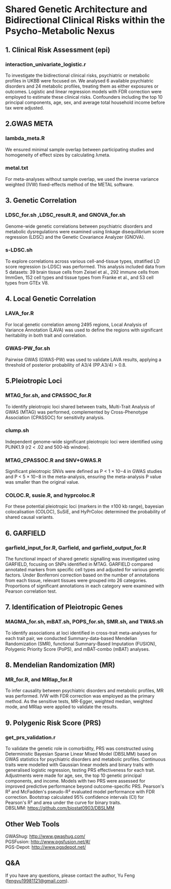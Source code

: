 # Shared Genetic Architecture and Bidirectional Clinical Risks within the Psycho-Metabolic Nexus
## 1. Clinical Risk Assessment (epi)
### interaction_univariate_logistic.r
To investigate the bidirectional clinical risks, psychiatric or metabolic profiles in UKBB were focused on. We analysed 6 available psychiatric disorders and 24 metabolic profiles, treating them as either exposures or outcomes. Logistic and linear regression models with FDR correction were employed to estimate these clinical risks. Confounders including the top 10 principal components, age, sex, and average total household income before tax were adjusted.
## 2.GWAS META
### lambda_meta.R
We ensured minimal sample overlap between participating studies and homogeneity of effect sizes by calculating λmeta.
### metal.txt
For meta-analyses without sample overlap, we used the inverse variance weighted (IVW) fixed-effects method of the METAL software.
## 3. Genetic Correlation
### LDSC_for.sh ,LDSC_result.R, and GNOVA_for.sh
Genome-wide genetic correlations between psychiatric disorders and metabolic dysregulations were examined using linkage disequilibrium score regression (LDSC) and the Genetic Covariance Analyzer (GNOVA).
### s-LDSC.sh
To explore correlations across various cell-and-tissue types, stratified LD score regression (s-LDSC) was performed. This analysis included data from 5 datasets: 39 brain tissue cells from Zeisel et al., 292 immune cells from ImmGen, 152 cell types and tissue types from Franke et al., and 53 cell types from GTEx V8.
## 4. Local Genetic Correlation
### LAVA_for.R
For local genetic correlation among 2495 regions, Local Analysis of Variance Annotation (LAVA) was used to define the regions with significant heritability in both trait and correlation.
### GWAS-PW_for.sh
Pairwise GWAS (GWAS-PW) was used to validate LAVA results, applying a threshold of posterior probability of A3/4 (PP.A3/4) > 0.8.
## 5.Pleiotropic Loci
### MTAG_for.sh, and CPASSOC_for.R
To identify pleiotropic loci shared between traits, Multi-Trait Analysis of GWAS (MTAG) was performed, complemented by Cross-Phenotype Association (CPASSOC) for sensitivity analysis.
### clump.sh
Independent genome-wide significant pleiotropic loci were identified using PLINK1.9 (r2 < .02 and 500-kb window).
### MTAG_CPASSOC.R and SNV+GWAS.R
Significant pleiotropic SNVs were defined as P < 1 × 10−4 in GWAS studies and P < 5 × 10−8 in the meta-analysis, ensuring the meta-analysis P value was smaller than the original value.
### COLOC.R, susie.R, and hyprcoloc.R
For these potential pleiotropic loci (markers in the ±100 kb range), bayesian colocalisation (COLOC), SuSiE, and HyPrColoc determined the probability of shared causal variants.
## 6. GARFIELD
### garfield_input_for.R, Garfield, and garfield_output_for.R
The functional impact of shared genetic signalling was investigated using GARFIELD, focusing on SNPs identified in MTAG. GARFIELD compared annotated markers from specific cell types and adjusted for various genetic factors.  Under Bonferroni correction based on the number of annotations from each tissue, relevant tissues were grouped into 26 categories. Proportions of significant annotations in each category were examined with Pearson correlation test.
## 7. Identification of Pleiotropic Genes
### MAGMA_for.sh, mBAT.sh, POPS_for.sh, SMR.sh, and TWAS.sh
To identify associations at loci identified in cross-trait meta-analyses for each trait pair, we conducted Summary-data-based Mendelian Randomization (SMR), functional Summary-Based Imputation (FUSION), Polygenic Priority Score (PoPS), and mBAT-combo (mBAT) analyses.
## 8. Mendelian Randomization (MR)
### MR_for.R, and MRlap_for.R
To infer causality between psychiatric disorders and metabolic profiles, MR was performed. IVW with FDR correction was employed as the primary method. As the sensitive tests, MR-Egger, weighted median, weighted mode, and MRlap were applied to validate the results.
## 9. Polygenic Risk Score (PRS)
### get_prs_validation.r
To validate the genetic role in comorbidity, PRS was constructed using Deterministic Bayesian Sparse Linear Mixed Model (DBSLMM) based on GWAS statistics for psychiatric disorders and metabolic profiles. Continuous traits were modelled with Gaussian linear models and binary traits with generalised logistic regression, testing PRS effectiveness for each trait. Adjustments were made for age, sex, the top 10 genetic principal components, and income. Models with two PRS were assessed for improved predictive performance beyond outcome-specific PRS. Pearson's R² and McFadden's pseudo-R² evaluated model performance with FDR correction. Bootstrap calculated 95% confidence intervals (CI) for Pearson's R² and area under the curve for binary traits.  
DBSLMM: https://github.com/biostat0903/DBSLMM
## Other Web Tools
GWAShug: http://www.gwashug.com/  
PGSFusion: http://www.pgsfusion.net/#/  
PGS-Depot: http://www.pgsdepot.net/  


## Q&A
If you have any questions, please contact the author, Yu Feng (fengyu19981121@gmail.com).
